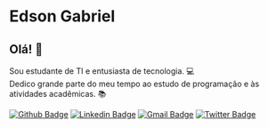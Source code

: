 # Edson Gabriel

## Olá! :wave:
Sou estudante de TI e entusiasta de tecnologia. :computer:
<br /> Dedico grande parte do meu tempo ao estudo de programação e às atividades acadêmicas. :books:

[![Github Badge](https://img.shields.io/badge/-Github-000?style=flat-square&logo=Github&logoColor=white&link=https://github.com/edsongabriel)](https://github.com/edsongabriel)
[![Linkedin Badge](https://img.shields.io/badge/-LinkedIn-blue?style=flat-square&logo=Linkedin&logoColor=white&link=https://www.linkedin.com/in/edson-gabriel-ferreira-gomes-b76194180/)](https://www.linkedin.com/in/edson-gabriel-ferreira-gomes-b76194180/)
[![Gmail Badge](https://img.shields.io/badge/-Gmail-c14438?style=flat-square&logo=Gmail&logoColor=white&link=mailto:edsongabriel2000.eg@gmail.com)](mailto:edsongabriel2000.eg@gmail.com)
[![Twitter Badge](https://img.shields.io/badge/-Twitter-blue?style=flat-square&logo=Twitter&logoColor=white&link=https://twitter.com/edsongabrielfg)](https://twitter.com/edsongabrielfg)


<!--
### Hi there 👋
<!--
**edsongabriel/edsongabriel** is a ✨ _special_ ✨ repository because its `README.md` (this file) appears on your GitHub profile.
<!--
Here are some ideas to get you started:
<!--
- 🔭 I’m currently working on ...
- 🌱 I’m currently learning ...
- 👯 I’m looking to collaborate on ...
- 🤔 I’m looking for help with ...
- 💬 Ask me about ...
- 📫 How to reach me: ...
- 😄 Pronouns: ...
- ⚡ Fun fact: ...
-->
